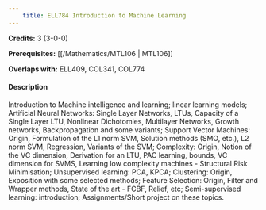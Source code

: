 ```yaml
---
    title: ELL784 Introduction to Machine Learning
---
```

**Credits:** 3 (3-0-0)



**Prerequisites:** [[/Mathematics/MTL106 | MTL106]]

**Overlaps with:** ELL409, COL341, COL774

#### Description 
Introduction to Machine intelligence and learning; linear learning models; Artificial Neural Networks: Single Layer Networks, LTUs, Capacity of a Single Layer LTU, Nonlinear Dichotomies, Multilayer Networks, Growth networks, Backpropagation and some variants; Support Vector Machines: Origin, Formulation of the L1 norm SVM, Solution methods (SMO, etc.), L2 norm SVM, Regression, Variants of the SVM; Complexity: Origin, Notion of the VC dimension, Derivation for an LTU, PAC learning, bounds, VC dimension for SVMS, Learning low complexity machines - Structural Risk Minimisation; Unsupervised learning: PCA, KPCA; Clustering: Origin, Exposition with some selected methods; Feature Selection: Origin, Filter and Wrapper methods, State of the art - FCBF, Relief, etc; Semi-supervised learning: introduction; Assignments/Short project on these topics.